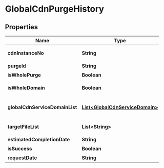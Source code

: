 
# GlobalCdnPurgeHistory

## Properties
Name | Type | Description | Notes
------------ | ------------- | ------------- | -------------
**cdnInstanceNo** | **String** | CDN인스턴스번호 |  [optional]
**purgeId** | **String** | 퍼지ID |  [optional]
**isWholePurge** | **Boolean** | 전체퍼지여부 |  [optional]
**isWholeDomain** | **Boolean** | 전체도메인퍼지여부 |  [optional]
**globalCdnServiceDomainList** | [**List&lt;GlobalCdnServiceDomain&gt;**](GlobalCdnServiceDomain.md) | Global CDN서비스도메인리스트 |  [optional]
**targetFileList** | **List&lt;String&gt;** | 타겟파일리스트 |  [optional]
**estimatedCompletionDate** | **String** | 예상완료날짜 |  [optional]
**isSuccess** | **Boolean** | 성공여부 |  [optional]
**requestDate** | **String** | 요청날짜 |  [optional]



